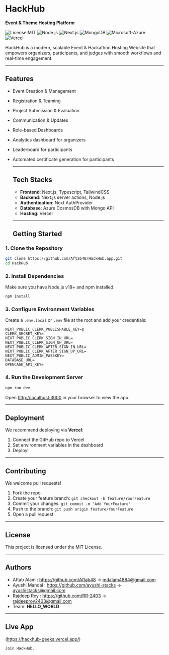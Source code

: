 # HackHub

**Event & Theme Hosting Platform**

![License:MIT](https://img.shields.io/badge/License-MIT-yellow.svg)
![Node.js](https://img.shields.io/badge/Node.js-v18+-green)
![Next.js](https://img.shields.io/badge/Next.js-13+-black)
![MongoDB](https://img.shields.io/badge/MongoDB-Geospatial-brightgreen)
![Microsoft-Azure](https://img.shields.io/badge/Microsoft-Azure-blue)
![Vercel](https://img.shields.io/badge/Deployed%20on-Vercel-black)


HackHub is a modern, scalable Event & Hackathon Hosting Website that empowers organizers, participants, and judges with smooth workflows and real-time engagement.

---

## Features

- Event Creation & Management
- Registration & Teaming
- Project Submission & Evaluation
- Communication & Updates
- Role-based Dashboards
- Analytics dashboard for organizers
- Leaderboard for participants
- Automated certificate generation for participants

  ***

  ## Tech Stacks

  - **Frontend**: Next.js, Typescript, TailwindCSS
  - **Backend**: Next.js server actions, Node.js
  - **Authentication**: Next AuthProvider
  - **Database**: Azure CosmosDB with Mongo API
  - **Hosting**: Vercel

  ***

  ## Getting Started

### 1. Clone the Repository

```bash
git clone https://github.com/Aftab48/HackHub.app.git
cd HackHub
```

### 2. Install Dependencies

Make sure you have Node.js v18+ and npm installed.

```bash
npm install
```

### 3. Configure Environment Variables

Create a `.env.local` or `.env` file at the root and add your credentials:

```env
NEXT_PUBLIC_CLERK_PUBLISHABLE_KEY=p
CLERK_SECRET_KEY=
NEXT_PUBLIC_CLERK_SIGN_IN_URL=
NEXT_PUBLIC_CLERK_SIGN_UP_URL=
NEXT_PUBLIC_CLERK_AFTER_SIGN_IN_URL=
NEXT_PUBLIC_CLERK_AFTER_SIGN_UP_URL=
NEXT_PUBLIC_ADMIN_PASSKEY=
DATABASE_URL=
OPENCAGE_API_KEY=
```

### 4. Run the Development Server

```bash
npm run dev
```

Open [http://localhost:3000](http://localhost:3000) in your browser to view the app.

---

## Deployment

We recommend deploying via **Vercel**:

1. Connect the GitHub repo to Vercel
2. Set environment variables in the dashboard
3. Deploy!

---

## Contributing

We welcome pull requests!

1. Fork the repo
2. Create your feature branch: `git checkout -b feature/YourFeature`
3. Commit your changes: `git commit -m 'Add YourFeature'`
4. Push to the branch: `git push origin feature/YourFeature`
5. Open a pull request

---

## License

This project is licensed under the MIT License.

---

## Authors

- Aftab Alam : https://github.com/Aftab48 → mdalam4884@gmail.com
- Ayushi Mandal : https://github.com/ayushi-stacks → ayushistacks@gmail.com
- Rajdeep Roy : https://github.com/RR-2403 → rajdeeproy2403@gmail.com
- Team: **HELLO_WORLD**

---

## Live App

(https://hackhub-geeks.vercel.app/)

```
Join HackHub.
